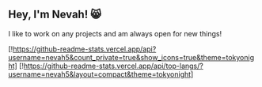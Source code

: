 ## Hey, I'm Nevah! 😸

I like to work on any projects and am always open for new things!

[!https://github-readme-stats.vercel.app/api?username=nevah5&count_private=true&show_icons=true&theme=tokyonight]
[!https://github-readme-stats.vercel.app/api/top-langs/?username=nevah5&layout=compact&theme=tokyonight]
